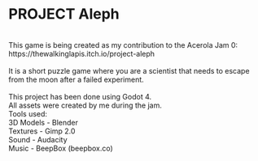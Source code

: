 # PROJECT Aleph
<br />
This game is being created as my contribution to the Acerola Jam 0: <br />
  https://thewalkinglapis.itch.io/project-aleph <br />
<br />
It is a short puzzle game where you are a scientist that needs to escape from the moon after a failed experiment. <br />
<br />
This project has been done using Godot 4. <br />
All assets were created by me during the jam. <br />
Tools used: <br />
3D Models - Blender <br />
Textures - Gimp 2.0 <br />
Sound - Audacity <br />
Music - BeepBox (beepbox.co) <br />
